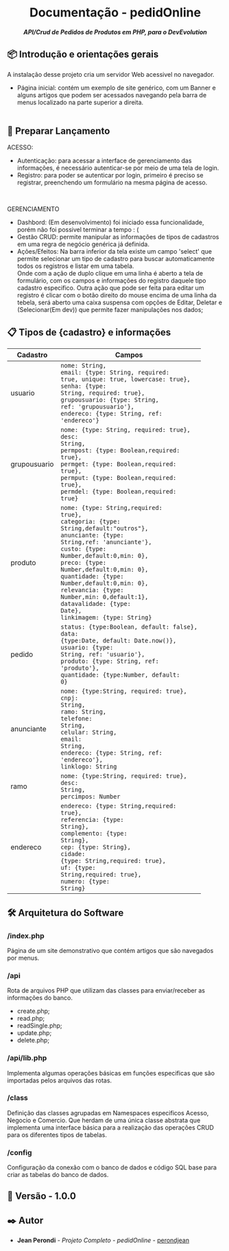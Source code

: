 
<h1 align="center">Documentação - pedidOnline</h1>

<h5 align="center">API/Crud de Pedidos de Produtos em PHP, para o DevEvolution<h5>
  
## 📦 Introdução e orientações gerais
A instalação desse projeto cria um servidor Web acessivel no navegador. <br>
- Página inicial: contém um exemplo de site genérico, com um Banner e alguns artigos que podem ser acessados navegando pela barra de menus localizado na parte superior a direita.<br><br>

## 🚀 Preparar Lançamento
ACESSO:
- Autenticação: para acessar a interface de gerenciamento das informações, é necessário autenticar-se por meio de uma tela de login.<br>
- Registro: para poder se autenticar por login, primeiro é preciso se registrar, preenchendo um formulário na mesma página de acesso.<br>

<br>
  
GERENCIAMENTO
- Dashbord: (Em desenvolvimento) foi iniciado essa funcionalidade, porém não foi possivel terminar a tempo : ( <br>
- Gestão CRUD: permite manipular as informações de tipos de cadastros em uma regra de negócio genérica já definida.<br> 
- Ações/Efeitos: Na barra inferior da tela existe um campo 'select' que permite selecionar um tipo de cadastro para buscar automaticamente todos os registros e listar em uma tabela.<br>Onde com a ação de duplo clique em uma linha é aberto a tela de formulário, com os campos e informações do registro daquele tipo cadastro especifico. Outra ação que pode ser feita para editar um registro é clicar com o botão direito do mouse encima de uma linha da tebela, será aberto uma caixa suspensa com opções de Editar, Deletar e (Selecionar(Em dev)) que permite fazer manipulações nos dados;


## 📋 Tipos de {cadastro} e informações
  
| Cadastro     | Campos |
| --------     | --------   |
| usuario      | <code>nome: String,</code><br/><code>email: {type: String, required: true, unique: true, lowercase: true},</code><br/><code>senha: {type: String, required: true},</code><br/><code>grupousuario: {type: String, ref: 'grupousuario'},</code><br/><code>endereco: {type: String, ref: 'endereco'}</code>|
| grupousuario | <code>nome: {type: String, required: true},</code><br/><code>desc: String,</code><br/><code>permpost: {type: Boolean,required: true},</code><br/><code>permget: {type: Boolean,required: true},</code><br/><code>permput: {type: Boolean,required: true},</code><br/><code>permdel: {type: Boolean,required: true}</code> |
| produto      | <code>nome: {type: String,required: true},</code><br/><code>categoria: {type: String,default:"outros"},</code><br/><code>anunciante: {type: String,ref: 'anunciante'},</code><br/><code>custo: {type: Number,default:0,min: 0},</code><br/><code>preco: {type: Number,default:0,min: 0},</code><br/><code>quantidade: {type: Number,default:0,min: 0},</code><br/><code>relevancia: {type: Number,min: 0,default:1},</code><br/><code>datavalidade: {type: Date},</code><br/><code>linkimagem: {type: String}</code> |
| pedido       | <code>status: {type:Boolean, default: false},</code><br/><code>data: {type:Date, default: Date.now()},</code><br/><code>usuario: {type: String, ref: 'usuario'},</code><br/><code>produto: {type: String, ref: 'produto'},</code><br/><code>quantidade: {type:Number, default: 0}</code> |
| anunciante   | <code>nome: {type:String, required: true},</code><br/><code>cnpj: String,</code><br/><code>ramo: String,</code><br/><code>telefone: String,</code><br/><code>celular: String,</code><br/><code>email: String,</code><br/><code>endereco: {type: String, ref: 'endereco'},</code><br/><code>linklogo: String</code> |
| ramo         | <code>nome: {type:String, required: true},</code><br/><code>desc: String,</code><br/><code>percimpos: Number</code> |
| endereco      | <code>endereco: {type: String,required: true},</code><br/><code>referencia: {type: String},</code><br/><code>complemento: {type: String},</code><br/><code>cep: {type: String},</code><br/><code>cidade: {type: String,required: true},</code><br/><code>uf: {type: String,required: true},</code><br/><code>numero: {type: String}</code> |

 
## 🛠️ Arquitetura do Software

### <b>/index.php</b>
Página de um site demonstrativo que contém artigos que são navegados por menus.<br/>

### <b>/api</b>
Rota de arquivos PHP que utilizam das classes para enviar/receber as informações do banco.
- create.php;
- read.php;
- readSingle.php;
- update.php;
- delete.php;
  
### <b>/api/lib.php</b><br/>
Implementa algumas operações básicas em funções especificas que são importadas pelos arquivos das rotas.<br/>
  
### <b>/class</b><br/>
Definição das classes agrupadas em Namespaces especificos Acesso, Negocio e Comercio. Que herdam de uma única classe abstrata que implementa uma interface básica para a realização das operações CRUD para os diferentes tipos de tabelas.<br/>

### <b>/config</b><br/>
Configuração da conexão com o banco de dados e código SQL base para criar as tabelas do banco de dados.<br/>



## 📌 Versão - 1.0.0


## ✒️ Autor

* **Jean Perondi** - *Projeto Completo - pedidOnline* - [perondjean](https://github.com/Jeanperondi10)


